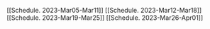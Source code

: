[[Schedule. 2023-Mar05-Mar11]]
[[Schedule. 2023-Mar12-Mar18]]
[[Schedule. 2023-Mar19-Mar25]]
[[Schedule. 2023-Mar26-Apr01]]

